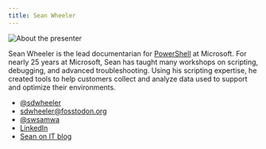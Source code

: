 ```yaml
---
title: Sean Wheeler
---
```

<!-- markdownlint-disable MD041 -->
![About the presenter][02]

Sean Wheeler is the lead documentarian for [PowerShell][01] at Microsoft. For nearly 25 years at
Microsoft, Sean has taught many workshops on scripting, debugging, and advanced troubleshooting.
Using his scripting expertise, he created tools to help customers collect and analyze data used to
support and optimize their environments.

- <i class="fab fa-github"></i> [@sdwheeler][08]
- <i class="fab fa-linkedin"></i> [sdwheeler@fosstodon.org][07]
- <i class="fab fa-mastodon"></i> [@swsamwa][11]
- <i class="fab fa-twitter"></i> [LinkedIn][09]
- [Sean on IT blog][10]

<!-- link references -->
[01]: https://learn.microsoft.com/powershell
[02]: /Presentations/Profile-20190514-4x5.jpg?lightbox=false
[07]: https://fosstodon.org/@sdwheeler
[08]: https://github.com/sdwheeler
[09]: https://linkedin.com/in/scriptingsean
[10]: https://seanonit.wordpress.com/about/
[11]: https://twitter.com/swsamwa
